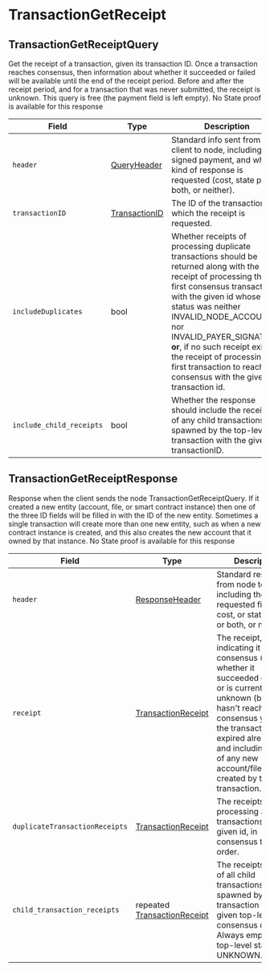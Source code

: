 # TransactionGetReceipt

## TransactionGetReceiptQuery

Get the receipt of a transaction, given its transaction ID. Once a transaction reaches consensus, then information about whether it succeeded or failed will be available until the end of the receipt period. Before and after the receipt period, and for a transaction that was never submitted, the receipt is unknown. This query is free (the payment field is left empty). No State proof is available for this response

| Field                    | Type                                             | Description                                                                                                                                                                                                                                                                                                                                                                                                                                                                                 |
| ------------------------ | ------------------------------------------------ | ------------------------------------------------------------------------------------------------------------------------------------------------------------------------------------------------------------------------------------------------------------------------------------------------------------------------------------------------------------------------------------------------------------------------------------------------------------------------------------------- |
| `header`                 | [QueryHeader](queryheader.md)                    | Standard info sent from client to node, including the signed payment, and what kind of response is requested (cost, state proof, both, or neither).                                                                                                                                                                                                                                                                                                      |
| `transactionID`          | [TransactionID](../basic-types/transactionid.md) | The ID of the transaction for which the receipt is requested.                                                                                                                                                                                                                                                                                                                                                                                                               |
| `includeDuplicates`      | bool                                             | Whether receipts of processing duplicate transactions should be returned along with the receipt of processing the first consensus transaction with the given id whose status was neither INVALID\_NODE\_ACCOUNT nor INVALID\_PAYER\_SIGNATURE; **or**, if no such receipt exists, the receipt of processing the first transaction to reach consensus with the given transaction id. |
| `include_child_receipts` | bool                                             | Whether the response should include the receipts of any child transactions spawned by the top-level transaction with the given transactionID.                                                                                                                                                                                                                                                                                                                               |

## TransactionGetReceiptResponse

Response when the client sends the node TransactionGetReceiptQuery. If it created a new entity (account, file, or smart contract instance) then one of the three ID fields will be filled in with the ID of the new entity. Sometimes a single transaction will create more than one new entity, such as when a new contract instance is created, and this also creates the new account that it owned by that instance. No State proof is available for this response

| Field                          | Type                                                    | Description                                                                                                                                                                                                                                                                                                                           |
| ------------------------------ | ------------------------------------------------------- | ------------------------------------------------------------------------------------------------------------------------------------------------------------------------------------------------------------------------------------------------------------------------------------------------------------------------------------- |
| `header`                       | [ResponseHeader](responseheader.md)                     | Standard response from node to client, including the requested fields: cost, or state proof, or both, or neither                                                                                                                                                                                                      |
| `receipt`                      | [TransactionReceipt](transactionreceipt.md)             | The receipt, indicating it reached consensus (and whether it succeeded or failed) or is currently unknown (because it hasn't reached consensus yet, or the transaction has expired already), and including the ID of any new account/file/instance created by that transaction. |
| `duplicateTransactionReceipts` | [TransactionReceipt](transactiongetreceipt.md)          | The receipts of processing all transactions with the given id, in consensus time order.                                                                                                                                                                                                                               |
| `child_transaction_receipts`   | repeated [TransactionReceipt](transactiongetreceipt.md) | The receipts (if any) of all child transactions spawned by the transaction with the given top-level id, in consensus order. Always empty if the top-level status is UNKNOWN.                                                                                                       |

